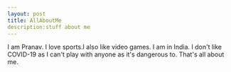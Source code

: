 ```yaml
---
layout: post
title: AllAboutMe
description:stuff about me
---
```

I am Pranav. I love sports.I also like video games.
I am in India. I don't like COVID-19 as I can't play with anyone as it's dangerous to.
That's all about me.
